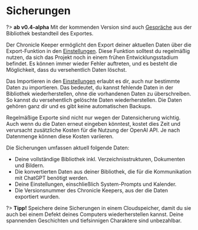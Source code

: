 # Sicherungen

?> **ab v0.4-alpha** Mit der kommenden Version sind auch [Gespräche](chatbot.md) aus der Bibliothek bestandteil des
Exportes.

Der Chronicle Keeper ermöglicht den Export deiner aktuellen Daten über die Export-Funktion in den
[Einstellungen](settings). Diese Funktion solltest du regelmäßig nutzen, da sich das Projekt noch
in einem frühen Entwicklungsstadium befindet. Es können immer wieder Fehler auftreten, und es besteht
die Möglichkeit, dass du versehentlich Daten löschst.

Das Importieren in den [Einstellungen](settings) erlaubt es dir, auch nur bestimmte Daten zu importieren.
Das bedeutet, du kannst fehlende Daten in der Bibliothek wiederherstellen, ohne die vorhandenen Daten zu
überschreiben. So kannst du versehentlich gelöschte Daten wiederherstellen. Die Daten gehören ganz dir und
es gibt keine automatischen Backups.

Regelmäßige Exporte sind nicht nur wegen der Datensicherung wichtig. Auch wenn du die Daten erneut eingeben
könntest, kostet dies Zeit und verursacht zusätzliche Kosten für die Nutzung der OpenAI API. Je nach
Datenmenge können diese Kosten variieren.

Die Sicherungen umfassen aktuell folgende Daten:

- Deine vollständige Bibliothek inkl. Verzeichnisstrukturen, Dokumenten und Bildern.
- Die konvertierten Daten aus deiner Bibliothek, die für die Kommunikation mit ChatGPT benötigt werden.
- Deine Einstellungen, einschließlich System-Prompts und Kalender.
- Die Versionsnummer des Chronicle Keepers, aus der die Daten exportiert wurden.

?> **Tipp!** Speichere deine Sicherungen in einem Cloudspeicher, damit du sie auch bei einem Defekt deines Computers
wiederherstellen kannst. Deine spannenden Geschichten und tiefsinnigen Charaktere sind unbezahlbar.
